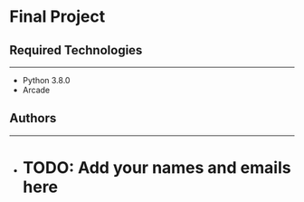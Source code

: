 # Final Project

## Required Technologies
---
* Python 3.8.0
* Arcade

## Authors
---
* # TODO: Add your names and emails here

